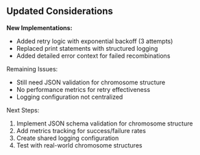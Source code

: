 ## Updated Considerations

**New Implementations:**
- Added retry logic with exponential backoff (3 attempts)
- Replaced print statements with structured logging
- Added detailed error context for failed recombinations

Remaining Issues:
- Still need JSON validation for chromosome structure
- No performance metrics for retry effectiveness
- Logging configuration not centralized

Next Steps:
1. Implement JSON schema validation for chromosome structure
2. Add metrics tracking for success/failure rates
3. Create shared logging configuration
4. Test with real-world chromosome structures
